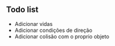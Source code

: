 ## Todo list
- Adicionar vidas
- Adicionar condições de direção
- Adicionar colisão com o proprio objeto